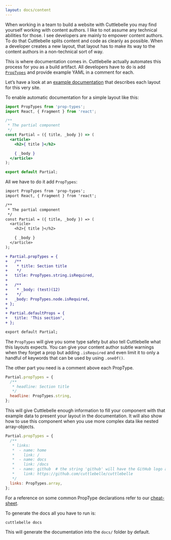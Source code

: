 ```yaml
---
layout: docs/content
---
```


When working in a team to build a website with Cuttlebelle you may find yourself working with content authors. I like to not assume any technical abilities for
those. I see developers are mainly to empower content authors. To do that Cuttlebelle splits content and code as cleanly as possible.
When a developer creates a new layout, that layout has to make its way to the content authors in a non-technical sort of way.

This is where documentation comes in. Cuttlebelle actually automates this process for you as a build artifact. All developers have to do is add
[`PropTypes`](https://reactjs.org/docs/typechecking-with-proptypes.html) and provide example YAML in a comment for each.

Let’s have a look at an [example documentation](TODO) that describes each layout for this very site.

To enable automatic documentation for a simple layout like this:

```jsx
import PropTypes from 'prop-types';
import React, { Fragment } from 'react';

/**
 * The partial component
 */
const Partial = ({ title, _body }) => (
  <article>
    <h2>{ title }</h2>

    { _body }
  </article>
);

export default Partial;
```

All we have to do it add `PropTypes`:

```diff
import PropTypes from 'prop-types';
import React, { Fragment } from 'react';

/**
 * The partial component
 */
const Partial = ({ title, _body }) => (
  <article>
    <h2>{ title }</h2>

    { _body }
  </article>
);

+ Partial.propTypes = {
+   /**
+    * title: Section title
+    */
+   title: PropTypes.string.isRequired,
+ 
+   /**
+    * _body: (test)(12)
+    */
+   _body: PropTypes.node.isRequired,
+ };
+ 
+ Partial.defaultProps = {
+   title: 'This section',
+ };

export default Partial;
```

The `PropTypes` will give you some type safety but also tell Cuttlebelle what this layouts expects. You can give your content author subtle warnings when they
forget a prop but adding `.isRequired` and even limit it to only a handful of keywords that can be used by using `.oneOf()`.

The other part you need is a comment above each PropType.

```js
Partial.propTypes = {
  /**
   * headline: Section title
   */
  headline: PropTypes.string,
};
```

This will give Cuttlebelle enough information to fill your component with that example data to present your layout in the documentation. It will also show how
to use this component when you use more complex data like nested array-objects.

```js
Partial.propTypes = {
  /**
   * links:
   *  - name: home
   *    link: /
   *  - name: docs
   *    link: /docs
   *  - name: github  # the string 'github' will have the GitHub logo attached to it
   *    link: https://github.com/cuttlebelle/cuttlebelle
   */
  links: PropTypes.array,
};
```

For a reference on some common PropType declarations refer to our [cheat-sheet](/cheatsheet/).

To generate the docs all you have to run is:

```shell
cuttlebelle docs
```

This will generate the documentation into the `docs/` folder by default.
